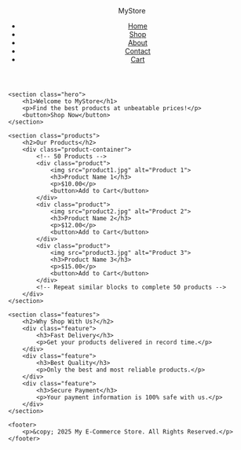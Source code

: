 <!DOCTYPE html>
<html lang="en">
<head>
    <meta charset="UTF-8">
    <meta name="viewport" content="width=device-width, initial-scale=1.0">
    <title>My E-Commerce Store</title>
    <link rel="stylesheet" href="noww.css">
</head>
<body>
    <header>
        <div class="logo">MyStore</div>
        <nav>
            <ul>
                <li><a href="#">Home</a></li>
                <li><a href="#">Shop</a></li>
                <li><a href="#">About</a></li>
                <li><a href="#">Contact</a></li>
                <li><a href="#">Cart</a></li>
            </ul>
        </nav>
    </header>
    
    <section class="hero">
        <h1>Welcome to MyStore</h1>
        <p>Find the best products at unbeatable prices!</p>
        <button>Shop Now</button>
    </section>
    
    <section class="products">
        <h2>Our Products</h2>
        <div class="product-container">
            <!-- 50 Products -->
            <div class="product">
                <img src="product1.jpg" alt="Product 1">
                <h3>Product Name 1</h3>
                <p>$10.00</p>
                <button>Add to Cart</button>
            </div>
            <div class="product">
                <img src="product2.jpg" alt="Product 2">
                <h3>Product Name 2</h3>
                <p>$12.00</p>
                <button>Add to Cart</button>
            </div>
            <div class="product">
                <img src="product3.jpg" alt="Product 3">
                <h3>Product Name 3</h3>
                <p>$15.00</p>
                <button>Add to Cart</button>
            </div>
            <!-- Repeat similar blocks to complete 50 products -->
        </div>
    </section>
    
    <section class="features">
        <h2>Why Shop With Us?</h2>
        <div class="feature">
            <h3>Fast Delivery</h3>
            <p>Get your products delivered in record time.</p>
        </div>
        <div class="feature">
            <h3>Best Quality</h3>
            <p>Only the best and most reliable products.</p>
        </div>
        <div class="feature">
            <h3>Secure Payment</h3>
            <p>Your payment information is 100% safe with us.</p>
        </div>
    </section>
    
    <footer>
        <p>&copy; 2025 My E-Commerce Store. All Rights Reserved.</p>
    </footer>
</body>
</html>

